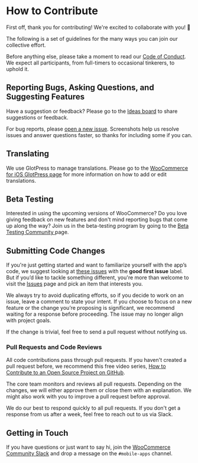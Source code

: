 # How to Contribute

First off, thank you for contributing! We're excited to collaborate with you! 🎉

The following is a set of guidelines for the many ways you can join our collective effort.

Before anything else, please take a moment to read our [Code of Conduct](CODE-OF-CONDUCT.md). We expect all participants, from full-timers to occasional tinkerers, to uphold it.

## Reporting Bugs, Asking Questions, and Suggesting Features

Have a suggestion or feedback? Please go to the [Ideas board](https://ideas.woocommerce.com/forums/133476-woocommerce?category_id=84283.) to share suggestions or feedback.

For bug reports, please [open a new issue](https://github.com/woocommerce/woocommerce-ios/issues/new/choose). Screenshots help us resolve issues and answer questions faster, so thanks for including some if you can.

## Translating

We use GlotPress to manage translations. Please go to the [WooCommerce for iOS GlotPress page](https://translate.wordpress.com/projects/woocommerce/woocommerce-ios/) for more information on how to add or edit translations.

## Beta Testing

Interested in using the upcoming versions of WooCommerce? Do you love giving feedback on new features and don't mind reporting bugs that come up along the way? Join us in the beta-testing program by going to the [Beta Testing Community ](https://woocommercehalo.wordpress.com/) page.

## Submitting Code Changes

If you're just getting started and want to familiarize yourself with the app’s code, we suggest looking at [these issues](https://github.com/woocommerce/woocommerce-ios/issues?q=is%3Aissue+is%3Aopen+label%3A%22good+first+issue%22) with the **good first issue** label. But if you’d like to tackle something different, you're more than welcome to visit the [Issues](https://github.com/woocommerce/woocommerce-ios/issues) page and pick an item that interests you.

We always try to avoid duplicating efforts, so if you decide to work on an issue, leave a comment to state your intent. If you choose to focus on a new feature or the change you’re proposing is significant, we recommend waiting for a response before proceeding. The issue may no longer align with project goals.

If the change is trivial, feel free to send a pull request without notifying us.

### Pull Requests and Code Reviews

All code contributions pass through pull requests. If you haven't created a pull request before, we recommend this free video series, [How to Contribute to an Open Source Project on GitHub](https://egghead.io/courses/how-to-contribute-to-an-open-source-project-on-github).

The core team monitors and reviews all pull requests. Depending on the changes, we will either approve them or close them with an explanation. We might also work with you to improve a pull request before approval.

We do our best to respond quickly to all pull requests. If you don't get a response from us after a week, feel free to reach out to us via Slack.

## Getting in Touch

If you have questions or just want to say hi, join the [WooCommerce Community Slack](https://woocommerce.com/community-slack/) and drop a message on the `#mobile-apps` channel.
